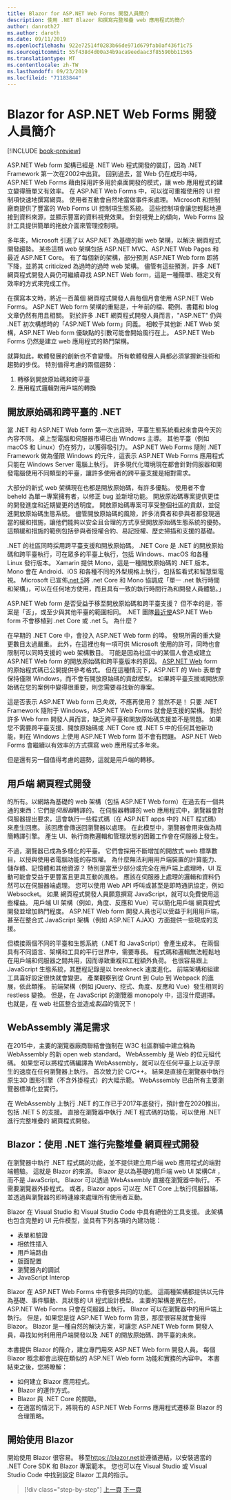 ```yaml
---
title: Blazor for ASP.NET Web Forms 開發人員簡介
description: 使用 .NET Blazor 和撰寫完整堆疊 web 應用程式的簡介
author: danroth27
ms.author: daroth
ms.date: 09/11/2019
ms.openlocfilehash: 922e72514f0283b66de971d679fab0af436f1c75
ms.sourcegitcommit: 55f438d4d00a34b9aca9eedaac3f85590bb11565
ms.translationtype: MT
ms.contentlocale: zh-TW
ms.lasthandoff: 09/23/2019
ms.locfileid: "71183844"
---
```

# <a name="an-introduction-to-blazor-for-aspnet-web-forms-developers"></a>Blazor for ASP.NET Web Forms 開發人員簡介

[!INCLUDE [book-preview](../../../includes/book-preview.md)]

ASP.NET Web form 架構已經是 .NET Web 程式開發的裝訂，因為 .NET Framework 第一次在2002中出貨。 回到過去，當 Web 仍在成形中時，ASP.NET Web Forms 藉由採用許多用於桌面開發的模式，讓 web 應用程式的建立變得簡單又有效率。 在 ASP.NET Web Forms 中，可以從可重複使用的 UI 控制項快速地撰寫網頁。 使用者互動會自然地當做事件來處理。 Microsoft 和控制廠商提供了豐富的 Web Forms UI 控制項生態系統。 這些控制項會讓您輕鬆地連接到資料來源，並顯示豐富的資料視覺效果。 針對視覺上的傾向，Web Forms 設計工具提供簡單的拖放介面來管理控制項。

多年來，Microsoft 引進了以 ASP.NET 為基礎的新 web 架構，以解決 網頁程式開發趨勢。 某些這類 web 架構包括 ASP.NET MVC、ASP.NET Web Pages 和最近 ASP.NET Core。 有了每個新的架構，部分預測 ASP.NET Web form 即將下降，並將其 criticized 為過時的過時 web 架構。 儘管有這些預測，許多 .NET 網頁程式開發人員仍可繼續尋找 ASP.NET Web form，這是一種簡單、穩定又有效率的方式來完成工作。

在撰寫本文時，將近一百萬個 網頁程式開發人員每個月會使用 ASP.NET Web Forms。 ASP.NET Web form 架構的重點是，十年前的檔、範例、書籍和 blog 文章仍然有用且相關。 對於許多 .NET 網頁程式開發人員而言，"ASP.NET" 仍與 .NET 初次構想時的「ASP.NET Web form」同義。 相較于其他新 .NET Web 架構，ASP.NET Web form 優缺點的引數可能會開始風行在上。 ASP.NET Web Forms 仍然是建立 web 應用程式的熱門架構。

就算如此，軟體發展的創新也不會變慢。 所有軟體發展人員都必須掌握新技術和趨勢的步伐。 特別值得考慮的兩個趨勢： 

1. 轉移到開放原始碼和跨平臺
2. 應用程式邏輯對用戶端的轉換

## <a name="an-open-source-and-cross-platform-net"></a>開放原始碼和跨平臺的 .NET

當 .NET 和 ASP.NET Web form 第一次出貨時，平臺生態系統看起來會與今天的內容不同。 桌上型電腦和伺服器市場已由 Windows 主導。 其他平臺（例如 macOS 和 Linux）仍在努力，以獲得吸引力。 ASP.NET Web Forms 隨附 .NET Framework 做為僅限 Windows 的元件，這表示 ASP.NET Web Forms 應用程式只能在 Windows Server 電腦上執行。 許多現代化環境現在都會針對伺服器和開發電腦使用不同類型的平臺，讓許多使用者的跨平臺支援是絕對需求。

大部分的新式 web 架構現在也都是開放原始碼，有許多優點。 使用者不會 beheld 為單一專案擁有者，以修正 bug 並新增功能。 開放原始碼專案提供更佳的開發進度和近期變更的透明度。 開放原始碼專案可享受整個社區的貢獻，並促進開放原始碼生態系統。 儘管開放原始碼的風險，許多消費者和參與者都發現適當的緩和措施，讓他們能夠以安全且合理的方式享受開放原始碼生態系統的優勢。 這類緩和措施的範例包括參與者授權合約、易記授權、歷史掃描和支援的基礎。

.NET 的社區同時採用跨平臺支援和開放原始碼。 .NET Core 是 .NET 的開放原始碼和跨平臺執行，可在眾多的平臺上執行，包括 Windows、macOS 和各種 Linux 發行版本。 Xamarin 提供 Mono，這是一種開放原始碼的 .NET 版本。 Mono 會在 Android、iOS 和各種不同的外型規格上執行，包括監看式和智慧型電視。 Microsoft 已宣佈[.net 5](https://devblogs.microsoft.com/dotnet/introducing-net-5/)將 .net Core 和 Mono 協調成「單一 .net 執行時間和架構」，可以在任何地方使用，而且具有一致的執行時間行為和開發人員體驗。」

ASP.NET Web form 是否受益于移至開放原始碼和跨平臺支援？ 但不幸的是，答案是「否」，或至少與其他平臺的範圍相同。 .NET 團隊[最近使](https://devblogs.microsoft.com/dotnet/net-core-is-the-future-of-net/)ASP.NET Web form 不會移植到 .net Core 或 .net 5。 為什麼？

在早期的 .NET Core 中，會投入 ASP.NET Web form 的埠。 發現所需的重大變更數目太過嚴重。 此外，在這裡也有一項可供 Microsoft 使用的許可，同時也會限制可以同時支援的 web 架構數目。 可能是因為社區中的某個人會造成建立 ASP.NET Web form 的開放原始碼和跨平臺版本的原因。 [ASP.NET Web](https://github.com/microsoft/referencesource) form 的原始程式碼已公開提供參考格式。 但在這種情況下，ASP.NET 的 Web 表單會保持僅限 Windows，而不會有開放原始碼的貢獻模型。 如果跨平臺支援或開放原始碼在您的案例中變得很重要，則您需要尋找新的專案。

這是否表示 ASP.NET Web form 已*失效*，不應再使用？ 當然不是！ 只要 .NET Framework 隨附于 Windows，ASP.NET Web Forms 就會是支援的架構。 對於許多 Web form 開發人員而言，缺乏跨平臺和開放原始碼支援並不是問題。 如果您不需要跨平臺支援、開放原始碼或 .NET Core 或 .NET 5 中的任何其他新功能，則在 Windows 上使用 ASP.NET Web form 並不會有問題。 ASP.NET Web Forms 會繼續以有效率的方式撰寫 web 應用程式多年來。

但是還有另一個值得考慮的趨勢，這就是用戶端的轉移。

## <a name="client-side-web-development"></a>用戶端 網頁程式開發

的所有。以網路為基礎的 web 架構（包括 ASP.NET Web form）在過去有一個共通的東西：它們是*伺服器*轉譯的。 在伺服器轉譯的 web 應用程式中，瀏覽器會對伺服器提出要求，這會執行一些程式碼（在 ASP.NET apps 中的 .NET 程式碼）來產生回應。 該回應會傳送回瀏覽器以處理。 在此模型中，瀏覽器會用來做為精簡轉譯引擎。 產生 UI、執行商務邏輯和管理狀態的困難工作會在伺服器上發生。

不過，瀏覽器已成為多樣化的平臺。 它們會採用不斷增加的開放式 web 標準數目，以授與使用者電腦功能的存取權。 為什麼無法利用用戶端裝置的計算能力、儲存體、記憶體和其他資源？ 特別是當至少部分或完全在用戶端上處理時，UI 互動可能會受益于更豐富且更具互動的風格。 應該在伺服器上處理的邏輯和資料仍然可以在伺服器端處理。 您可以使用 Web API 呼叫或甚至是即時通訊協定，例如 Websocket。 如果 網頁程式開發人員願意撰寫 JavaScript，就可以免費使用這些權益。 用戶端 UI 架構（例如，角度、反應和 Vue）可以簡化用戶端 網頁程式開發並增加熱門程度。 ASP.NET Web form 開發人員也可以受益于利用用戶端，甚至在整合式 JavaScript 架構（例如 ASP.NET AJAX）方面提供一些現成的支援。

但橋接兩個不同的平臺和生態系統（.NET 和 JavaScript）會產生成本。 在兩個具有不同語言、架構和工具的平行世界中，需要專長。 程式碼和邏輯無法輕鬆地在用戶端和伺服器之間共用，因而導致重複和工程額外負荷。 也很容易跟上 JavaScript 生態系統，其歷程記錄是以 breakneck 速度進化。 前端架構和組建工具喜好設定很快就會變更。 產業觀察到從 Grunt 到 Gulp 到 Webpack 的進展，依此類推。 前端架構（例如 jQuery、挖式、角度、反應和 Vue）發生相同的 restless 變換。 但是，在 JavaScript 的瀏覽器 monopoly 中，這沒什麼選擇。 也就是，在 web 社區整合並造成*製品*的情況下！

## <a name="webassembly-fulfills-a-need"></a>WebAssembly 滿足需求

在2015中，主要的瀏覽器廠商聯結會強制在 W3C 社區群組中建立稱為 WebAssembly 的新 open web standard。 WebAssembly 是 Web 的位元組代碼。 如果您可以將程式碼編譯為 WebAssembly，就可以在任何平臺上以近乎原生的速度在任何瀏覽器上執行。 首次致力於 C/C++。 結果是直接在瀏覽器中執行原生3D 圖形引擎（不含外掛程式）的大幅示範。 WebAssembly 已由所有主要瀏覽器標準化並實行。

在 WebAssembly 上執行 .NET 的工作已于2017年底發行，預計會在2020推出，包括 .NET 5 的支援。 直接在瀏覽器中執行 .NET 程式碼的功能，可以使用 .NET 進行完整堆疊的 網頁程式開發。

## <a name="blazor-full-stack-web-development-with-net"></a>Blazor：使用 .NET 進行完整堆疊 網頁程式開發

在瀏覽器中執行 .NET 程式碼的功能，並不提供建立用戶端 web 應用程式的端對端體驗。 這就是 Blazor 的來源。 Blazor 是以為基礎的用戶端 web UI 架構C# ，而不是 JavaScript。 Blazor 可以透過 WebAssembly 直接在瀏覽器中執行。 不需要瀏覽器外掛程式。 或者，Blazor apps 可以在 .NET Core 上執行伺服器端，並透過與瀏覽器的即時連線來處理所有使用者互動。

Blazor 在 Visual Studio 和 Visual Studio Code 中具有絕佳的工具支援。 此架構也包含完整的 UI 元件模型，並具有下列各項的內建功能：

* 表單和驗證
* 相依性插入
* 用戶端路由
* 版面配置
* 瀏覽器內的調試
* JavaScript Interop

Blazor 在 ASP.NET Web Forms 中有很多共同的功能。 這兩種架構都提供以元件為基礎、事件驅動、具狀態的 UI 程式設計模型。 主要的架構差異在於，ASP.NET Web Forms 只會在伺服器上執行。 Blazor 可以在瀏覽器中的用戶端上執行。 但是，如果您是從 ASP.NET Web form 背景，那麼很容易就會覺得 Blazor。 Blazor 是一種自然的解決方案，可讓您 ASP.NET Web form 開發人員，尋找如何利用用戶端開發以及 .NET 的開放原始碼、跨平臺的未來。

本書提供 Blazor 的簡介，建立專門用來 ASP.NET Web form 開發人員。 每個 Blazor 概念都會出現在類似的 ASP.NET Web form 功能和實務的內容中。 本書結束之後，您將瞭解：

* 如何建立 Blazor 應用程式。
* Blazor 的運作方式。
* Blazor 與 .NET Core 的關聯。
* 在適當的情況下，將現有的 ASP.NET Web Forms 應用程式遷移至 Blazor 的合理策略。

## <a name="get-started-with-blazor"></a>開始使用 Blazor

開始使用 Blazor 很容易。 移至<https://blazor.net>並遵循連結，以安裝適當的 .NET Core SDK 和 Blazor 專案範本。 您也可以在 Visual Studio 或 Visual Studio Code 中找到設定 Blazor 工具的指示。

>[!div class="step-by-step"]
>[上一頁](index.md)
>[下一頁](architecture-comparison.md)
